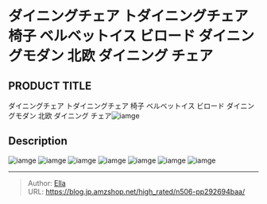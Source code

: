# ダイニングチェア トダイニングチェア 椅子 ベルベットイス ビロード ダイニングモダン 北欧 ダイニング チェア


## PRODUCT TITLE 

ダイニングチェア トダイニングチェア 椅子 ベルベットイス ビロード ダイニングモダン 北欧 ダイニング チェア![iamge](https://b2bfiles1.gigab2b.cn/image/wkseller/7404/餐桌椅/20210711_8612def53e0442b8b9801437a1db6495.jpg)

## Description











![iamge](https://b2bfiles1.gigab2b.cn/image/wkseller/7404/餐桌椅/20210711_322857a713c429cc48dff77bbafd1f3f.jpg)
![iamge](https://b2bfiles1.gigab2b.cn/image/wkseller/7404/餐桌椅/20210711_7299b3cc236e15e3d5a71bbe80f8e4d4.jpg)
![iamge](https://b2bfiles1.gigab2b.cn/image/wkseller/7404/餐桌椅/20210711_742cbb4ee40b70b10f9cf105fd0ab891.jpg)
![iamge](https://b2bfiles1.gigab2b.cn/image/wkseller/7404/餐桌椅/20210711_934f9133a2d80596ccf06a4420a48aeb.jpg)
![iamge](https://b2bfiles1.gigab2b.cn/image/wkseller/7404/餐桌椅/20210711_8161a15f2ee20e7b635e2595e7ba4ebc.jpg)
![iamge](nan)
![iamge](nan)


---

> Author: [Ella](https://blog.jp.amzshop.net/)  
> URL: https://blog.jp.amzshop.net/high_rated/n506-pp292694baa/  

